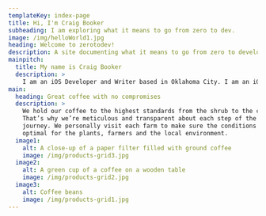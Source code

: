 ```yaml
---
templateKey: index-page
title: Hi, I'm Craig Booker
subheading: I am exploring what it means to go from zero to dev.
image: /img/helloWorld1.jpg
heading: Welcome to zerotodev!
description: A site documenting what it means to go from zero to developer.
mainpitch:
  title: My name is Craig Booker
  description: >
    I am an iOS Developer and Writer based in Oklahoma City. I am an iOS Developer and Writer - spending my time trying to make great products and write about topics which interest me. I spent 4.5 years of my early career working as a web developer before we refered to html, css, javascript as web development. I spent 3.5 years working for Apple retail. A love for Apps turned me towards making them and writing about the process. I have spent several years trying to make an impact through creating great software.
main:
  heading: Great coffee with no compromises
  description: >
    We hold our coffee to the highest standards from the shrub to the cup.
    That’s why we’re meticulous and transparent about each step of the coffee’s
    journey. We personally visit each farm to make sure the conditions are
    optimal for the plants, farmers and the local environment.
  image1:
    alt: A close-up of a paper filter filled with ground coffee
    image: /img/products-grid3.jpg
  image2:
    alt: A green cup of a coffee on a wooden table
    image: /img/products-grid2.jpg
  image3:
    alt: Coffee beans
    image: /img/products-grid1.jpg
---
```

